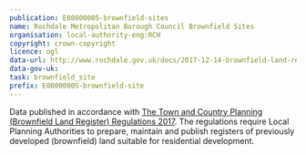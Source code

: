```yaml
---
publication: E08000005-brownfield-sites
name: Rochdale Metropolitan Borough Council Brownfield Sites
organisation: local-authority-eng:RCH
copyright: crown-copyright
licence: ogl
data-url: http://www.rochdale.gov.uk/docs/2017-12-14-brownfield-land-register-as-at-01-04-2017-v1.csv
data-gov-uk: 
task: brownfield_site
prefix: E08000005-brownfield-site
---
```


Data published in accordance with [The Town and Country Planning (Brownfield Land Register) Regulations 2017](http://www.legislation.gov.uk/uksi/2017/403/contents/made).
The regulations require Local Planning Authorities to prepare, maintain and publish registers of previously developed (brownfield) land suitable for residential development.

